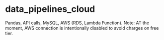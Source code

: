 # data_pipelines_cloud
Pandas, API calls, MySQL, AWS (RDS, Lambda Function).
Note: AT the moment, AWS connection is intentionally disabled to avoid charges on free tier.
